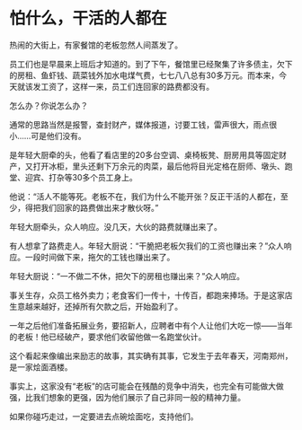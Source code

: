 # 怕什么，干活的人都在

热闹的大街上，有家餐馆的老板忽然人间蒸发了。 

员工们也是早晨来上班后才知道的。到了下午，餐馆里已经聚集了许多债主，欠下的房租、鱼虾钱、蔬菜钱外加水电煤气费，七七八八总有30多万元。而本来，今天就该发工资了，这样一来，员工们连回家的路费都没有。 

怎么办？你说怎么办？ 

通常的思路当然是报警，查封财产，媒体报道，讨要工钱，雷声很大，雨点很小……可是他们没有。 

是年轻大厨牵的头，他看了看店里的20多台空调、桌椅板凳、厨房用具等固定财产，又打开冰柜，里头还剩下万余元的肉菜，最后他将目光定格在厨师、墩头、跑堂、迎宾、打杂等30多个员工身上。 

他说：“活人不能等死。老板不在，我们为什么不能开张？反正干活的人都在，至少，得把我们回家的路费做出来才散伙呀。” 

年轻大厨牵头，众人响应。没几天，大伙的路费就赚出来了。 

有人想拿了路费走人。年轻大厨说：“干脆把老板欠我们的工资也赚出来？”众人响应。一段时间做下来，拖欠的工钱也赚出来了。 

年轻大厨说：“一不做二不休，把欠下的房租也赚出来？”众人响应。 

事关生存，众员工格外卖力；老食客们一传十，十传百，都跑来捧场。于是这家店生意越来越好，还掉所有欠款之后，开始盈利了。 

一年之后他们准备拓展业务，要招新人，应聘者中有个人让他们大吃一惊——当年的老板！他已经破产，要求他们收留他做一名跑堂伙计。 

这个看起来像编出来励志的故事，其实确有其事，它发生于去年春天，河南郑州，是一家烩面酒楼。 

事实上，这家没有“老板”的店可能会在残酷的竞争中消失，也完全有可能做大做强，比我们想象的更强，因为他们展示了自己非同一般的精神力量。 

如果你碰巧走过，一定要进去点碗烩面吃，支持他们。